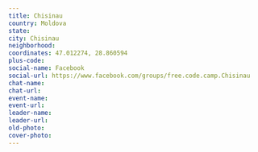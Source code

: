 ```yaml
---
title: Chisinau
country: Moldova
state: 
city: Chisinau
neighborhood: 
coordinates: 47.012274, 28.860594
plus-code:
social-name: Facebook
social-url: https://www.facebook.com/groups/free.code.camp.Chisinau
chat-name:
chat-url:
event-name:
event-url:
leader-name:
leader-url:
old-photo: 
cover-photo:
---
```

